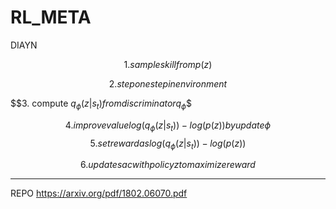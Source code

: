 # RL_META

DIAYN

$$1. sample skill from p(z)$$

$$2. step one step in environment$$

$$3. compute $q_\phi(z | s_t) from discriminator q_\phi$$

$$4. improve value log(q_\phi(z | s_t)) - log(p(z)) by update \phi$$
$$5. set reward as log(q_\phi(z | s_t)) - log(p(z))$$

$$6. update sac with policy z to maximize reward$$


* * *
REPO
https://arxiv.org/pdf/1802.06070.pdf
